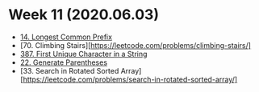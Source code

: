 # Week 11 (2020.06.03)

- [14. Longest Common Prefix](https://leetcode.com/problems/longest-common-prefix/)
- [70. Climbing Stairs][https://leetcode.com/problems/climbing-stairs/]
- [387. First Unique Character in a String](https://leetcode.com/problems/first-unique-character-in-a-string/)
- [22. Generate Parentheses](https://leetcode.com/problems/generate-parentheses/)
- [33. Search in Rotated Sorted Array][https://leetcode.com/problems/search-in-rotated-sorted-array/]
